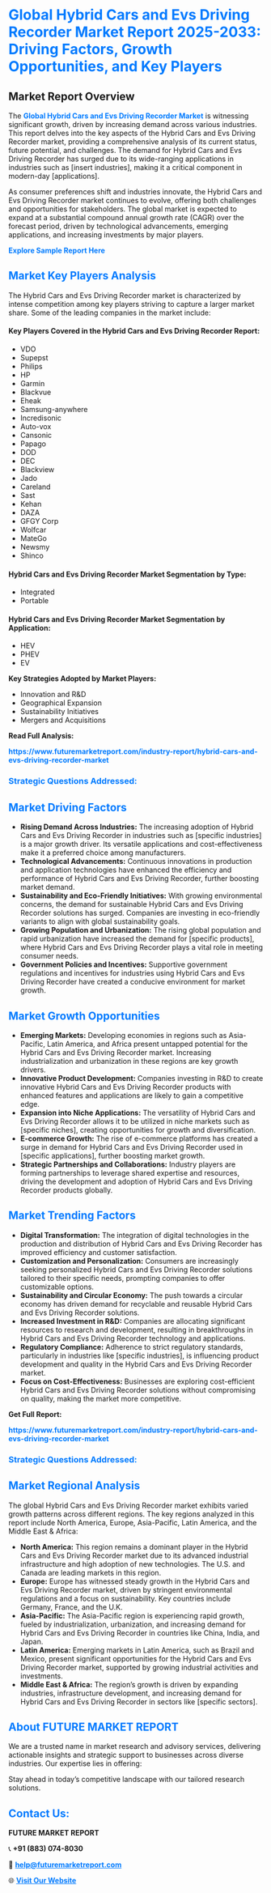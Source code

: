 <h1 style="color: #007BFF;">Global Hybrid Cars and Evs Driving Recorder Market Report 2025-2033: Driving Factors, Growth Opportunities, and Key Players</h1>

<section id="overview">
<h2>Market Report Overview</h2>
<p>The <a href="https://www.futuremarketreport.com/industry-report/hybrid-cars-and-evs-driving-recorder-market" style="color: #007BFF; text-decoration: none;"><strong>Global Hybrid Cars and Evs Driving Recorder Market</strong></a> is witnessing significant growth, driven by increasing demand across various industries. This report delves into the key aspects of the Hybrid Cars and Evs Driving Recorder market, providing a comprehensive analysis of its current status, future potential, and challenges. The demand for Hybrid Cars and Evs Driving Recorder has surged due to its wide-ranging applications in industries such as [insert industries], making it a critical component in modern-day [applications].</p>
<p>As consumer preferences shift and industries innovate, the Hybrid Cars and Evs Driving Recorder market continues to evolve, offering both challenges and opportunities for stakeholders. The global market is expected to expand at a substantial compound annual growth rate (CAGR) over the forecast period, driven by technological advancements, emerging applications, and increasing investments by major players.</p>
</section>

<section id="overview">
<p><a href="https://www.futuremarketreport.com/request-sample/reportId=102870" style="color: #007BFF; text-decoration: none;"><strong>Explore Sample Report Here</strong></a></p>
</section>

<section id="key-players">
<h2 style="color: #007BFF;">Market Key Players Analysis</h2>
<p>The Hybrid Cars and Evs Driving Recorder market is characterized by intense competition among key players striving to capture a larger market share. Some of the leading companies in the market include:</p>
<h4>Key Players Covered in the Hybrid Cars and Evs Driving Recorder Report:</h4>
<ul><li>VDO</li><li>Supepst</li><li>Philips</li><li>HP</li><li>Garmin</li><li>Blackvue</li><li>Eheak</li><li>Samsung-anywhere</li><li>Incredisonic</li><li>Auto-vox</li><li>Cansonic</li><li>Papago</li><li>DOD</li><li>DEC</li><li>Blackview</li><li>Jado</li><li>Careland</li><li>Sast</li><li>Kehan</li><li>DAZA</li><li>GFGY Corp</li><li>Wolfcar</li><li>MateGo</li><li>Newsmy</li><li>Shinco</li></ul>
<h4>Hybrid Cars and Evs Driving Recorder Market Segmentation by Type:</h4>
<ul><li>Integrated</li><li>Portable</li></ul>

<h4>Hybrid Cars and Evs Driving Recorder Market Segmentation by Application:</h4>
<ul><li>HEV</li><li>PHEV</li><li>EV</li></ul>
<p><strong>Key Strategies Adopted by Market Players:</strong></p>
<ul>
<li>Innovation and R&D</li>
<li>Geographical Expansion</li>
<li>Sustainability Initiatives</li>
<li>Mergers and Acquisitions</li>
</ul>
</section>

<section>
<p><strong>Read Full Analysis: </strong></p><a href="https://www.futuremarketreport.com/industry-report/hybrid-cars-and-evs-driving-recorder-market" style="color: #007BFF; text-decoration: none;"><strong>https://www.futuremarketreport.com/industry-report/hybrid-cars-and-evs-driving-recorder-market</strong></a>
<h3 style="color: #007BFF;">Strategic Questions Addressed:</h3>
</section>

<section id="driving-factors">
<h2 style="color: #007BFF;">Market Driving Factors</h2>
<ul>
<li><strong>Rising Demand Across Industries:</strong> The increasing adoption of Hybrid Cars and Evs Driving Recorder in industries such as [specific industries] is a major growth driver. Its versatile applications and cost-effectiveness make it a preferred choice among manufacturers.</li>
<li><strong>Technological Advancements:</strong> Continuous innovations in production and application technologies have enhanced the efficiency and performance of Hybrid Cars and Evs Driving Recorder, further boosting market demand.</li>
<li><strong>Sustainability and Eco-Friendly Initiatives:</strong> With growing environmental concerns, the demand for sustainable Hybrid Cars and Evs Driving Recorder solutions has surged. Companies are investing in eco-friendly variants to align with global sustainability goals.</li>
<li><strong>Growing Population and Urbanization:</strong> The rising global population and rapid urbanization have increased the demand for [specific products], where Hybrid Cars and Evs Driving Recorder plays a vital role in meeting consumer needs.</li>
<li><strong>Government Policies and Incentives:</strong> Supportive government regulations and incentives for industries using Hybrid Cars and Evs Driving Recorder have created a conducive environment for market growth.</li>
</ul>
</section>

<section id="growth-opportunities">
<h2 style="color: #007BFF;">Market Growth Opportunities</h2>
<ul>
<li><strong>Emerging Markets:</strong> Developing economies in regions such as Asia-Pacific, Latin America, and Africa present untapped potential for the Hybrid Cars and Evs Driving Recorder market. Increasing industrialization and urbanization in these regions are key growth drivers.</li>
<li><strong>Innovative Product Development:</strong> Companies investing in R&D to create innovative Hybrid Cars and Evs Driving Recorder products with enhanced features and applications are likely to gain a competitive edge.</li>
<li><strong>Expansion into Niche Applications:</strong> The versatility of Hybrid Cars and Evs Driving Recorder allows it to be utilized in niche markets such as [specific niches], creating opportunities for growth and diversification.</li>
<li><strong>E-commerce Growth:</strong> The rise of e-commerce platforms has created a surge in demand for Hybrid Cars and Evs Driving Recorder used in [specific applications], further boosting market growth.</li>
<li><strong>Strategic Partnerships and Collaborations:</strong> Industry players are forming partnerships to leverage shared expertise and resources, driving the development and adoption of Hybrid Cars and Evs Driving Recorder products globally.</li>
</ul>
</section>

<section id="trending-factors">
<h2 style="color: #007BFF;">Market Trending Factors</h2>
<ul>
<li><strong>Digital Transformation:</strong> The integration of digital technologies in the production and distribution of Hybrid Cars and Evs Driving Recorder has improved efficiency and customer satisfaction.</li>
<li><strong>Customization and Personalization:</strong> Consumers are increasingly seeking personalized Hybrid Cars and Evs Driving Recorder solutions tailored to their specific needs, prompting companies to offer customizable options.</li>
<li><strong>Sustainability and Circular Economy:</strong> The push towards a circular economy has driven demand for recyclable and reusable Hybrid Cars and Evs Driving Recorder solutions.</li>
<li><strong>Increased Investment in R&D:</strong> Companies are allocating significant resources to research and development, resulting in breakthroughs in Hybrid Cars and Evs Driving Recorder technology and applications.</li>
<li><strong>Regulatory Compliance:</strong> Adherence to strict regulatory standards, particularly in industries like [specific industries], is influencing product development and quality in the Hybrid Cars and Evs Driving Recorder market.</li>
<li><strong>Focus on Cost-Effectiveness:</strong> Businesses are exploring cost-efficient Hybrid Cars and Evs Driving Recorder solutions without compromising on quality, making the market more competitive.</li>
</ul>
</section>

<section>
<p><strong>Get Full Report: </strong></p><a href="https://www.futuremarketreport.com/industry-report/hybrid-cars-and-evs-driving-recorder-market" style="color: #007BFF; text-decoration: none;"><strong>https://www.futuremarketreport.com/industry-report/hybrid-cars-and-evs-driving-recorder-market</strong></a>
<h3 style="color: #007BFF;">Strategic Questions Addressed:</h3>
</section>


<section id="regional-analysis">
<h2 style="color: #007BFF;">Market Regional Analysis</h2>
<p>The global Hybrid Cars and Evs Driving Recorder market exhibits varied growth patterns across different regions. The key regions analyzed in this report include North America, Europe, Asia-Pacific, Latin America, and the Middle East & Africa:</p>
<ul>
<li><strong>North America:</strong> This region remains a dominant player in the Hybrid Cars and Evs Driving Recorder market due to its advanced industrial infrastructure and high adoption of new technologies. The U.S. and Canada are leading markets in this region.</li>
<li><strong>Europe:</strong> Europe has witnessed steady growth in the Hybrid Cars and Evs Driving Recorder market, driven by stringent environmental regulations and a focus on sustainability. Key countries include Germany, France, and the U.K.</li>
<li><strong>Asia-Pacific:</strong> The Asia-Pacific region is experiencing rapid growth, fueled by industrialization, urbanization, and increasing demand for Hybrid Cars and Evs Driving Recorder in countries like China, India, and Japan.</li>
<li><strong>Latin America:</strong> Emerging markets in Latin America, such as Brazil and Mexico, present significant opportunities for the Hybrid Cars and Evs Driving Recorder market, supported by growing industrial activities and investments.</li>
<li><strong>Middle East & Africa:</strong> The region’s growth is driven by expanding industries, infrastructure development, and increasing demand for Hybrid Cars and Evs Driving Recorder in sectors like [specific sectors].</li>
</ul>
</section>

<footer>
<h2 style="color: #007BFF;">About FUTURE MARKET REPORT</h2>
<p>We are a trusted name in market research and advisory services, delivering actionable insights and strategic support to businesses across diverse industries. Our expertise lies in offering:</p>

<p>Stay ahead in today’s competitive landscape with our tailored research solutions.</p>

<h2 style="color: #007BFF;">Contact Us:</h2>
<p><strong>FUTURE MARKET REPORT</strong></p>
<p>📞 <strong>+91 (883) 074-8030</strong></p>
<p>📧 <strong><a href="mailto:help@futuremarketreport.com" style="color: #007BFF;">help@futuremarketreport.com</a></strong></p>
<p>🌐 <strong><a href="https://www.futuremarketreport.com/" style="color: #007BFF;">Visit Our Website</a></strong></p>
</footer>